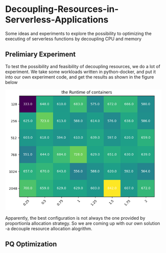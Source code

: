 # Decoupling-Resources-in-Serverless-Applications
Some ideas and experiments to explore the possibility to optimizing the executing of serverless functions by decoupling CPU and memory

## Prelimiary Experiment
To test the possibility and feasibility of decoupling resources, we do a lot of experiment. We take some workloads written in python-docker, and put it into our own experiment code, and get the results as shown in the figure below

![avatar](images/experiment_result_example.png)

Apparently, the best configuration is not always the one provided by proportionla allocation strategy. So we are coming up with our own solution -a decouple resource allocation alogrithm.

## PQ Optimization
